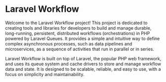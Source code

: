 # Laravel Workflow

Welcome to the Laravel Workflow project! This project is dedicated to creating tools and libraries for developers to build and manage durable, long-running, persistent, distributed workflows (orchestrations) in PHP powered by Laravel Queues. It provides a simple and intuitive way to define complex asynchronous processes, such as data pipelines and microservices, as a sequence of activities that run in parallel or in series.

Laravel Workflow is built on top of Laravel, the popular PHP web framework, and uses its queue system and cache drivers to store and manage workflow data and state. It is designed to be scalable, reliable, and easy to use, with a focus on simplicity and maintainability.
